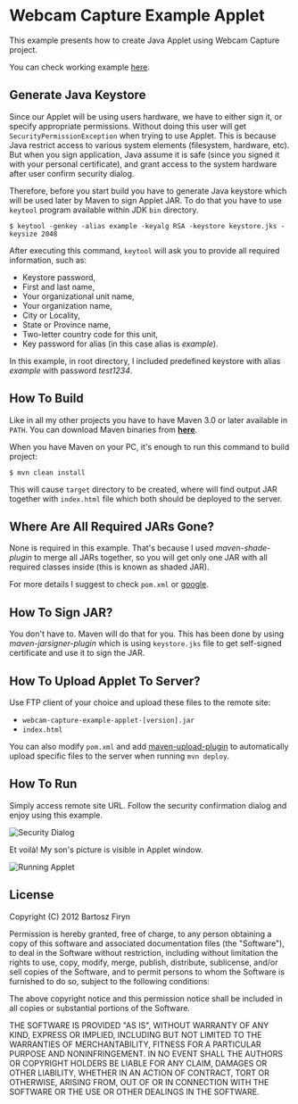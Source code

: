 # Webcam Capture Example Applet

This example presents how to create Java Applet using Webcam Capture project.

You can check working example [here](http://webcam-capture.sarxos.pl/examples/applet).

## Generate Java Keystore

Since our Applet will be using users hardware, we have to either sign it, or 
specify appropriate permissions. Without doing this user will get ```SecurityPermissionException```
when trying to use Applet. This is because Java restrict access to various system elements 
(filesystem, hardware, etc). But when you sign application, Java assume it is safe (since 
you signed it with your personal certificate), and grant access to the system hardware after
user confirm security dialog. 

Therefore, before you start build you have to generate Java keystore which will be used
later by Maven to sign Applet JAR. To do that you have to use ```keytool``` program 
available within JDK ```bin``` directory.

```
$ keytool -genkey -alias example -keyalg RSA -keystore keystore.jks -keysize 2048
```

After executing this command, ```keytool``` will ask you to provide all required information,
such as:

* Keystore password,
* First and last name,
* Your organizational unit name,
* Your organization name,
* City or Locality,
* State or Province name,
* Two-letter country code for this unit,
* Key password for alias (in this case alias is _example_).

In this example, in root directory, I included predefined keystore with alias
_example_ with password _test1234_.

## How To Build

Like in all my other projects you have to have Maven 3.0 or later available in ```PATH```. 
You can download Maven binaries from **[here](http://maventest.apache.org/download.html)**.

When you have Maven on your PC, it's enough to run this command to build project:

```
$ mvn clean install
```

This will cause ```target``` directory to be created, where will find output JAR together 
with ```index.html``` file which both should be deployed to the server.

## Where Are All Required JARs Gone?

None is required in this example. That's because I used _maven-shade-plugin_ to merge all JARs together, so 
you will get only one JAR with all required classes inside (this is known as shaded JAR).

For more details I suggest to check ```pom.xml``` or [google](https://www.google.pl/search?q=shaded+jar+maven&ie=utf-8&oe=utf-8&aq=t&rls=org.mozilla:en-US:official&client=firefox-a).

## How To Sign JAR?

You don't have to. Maven will do that for you. This has been done by using _maven-jarsigner-plugin_
which is using ```keystore.jks``` file to get self-signed certificate and use it to sign the JAR.

## How To Upload Applet To Server?

Use FTP client of your choice and upload these files to the remote site:

* ```webcam-capture-example-applet-[version].jar```
* ```index.html```

You can also modify ```pom.xml``` and add [maven-upload-plugin](http://docs.atlassian.com/maven-upload-plugin/1.1/usage.html)
to automatically upload specific files to the server when running ```mvn deploy```.

## How To Run

Simply access remote site URL. Follow the security confirmation dialog and enjoy 
using this example.

![Security Dialog](https://raw.github.com/sarxos/webcam-capture/master/webcam-capture-examples/webcam-capture-applet/src/etc/resources/security.png "Security Dialog")

Et voilà! My son's picture is visible in Applet window.

![Running Applet](https://raw.github.com/sarxos/webcam-capture/master/webcam-capture-examples/webcam-capture-applet/src/etc/resources/applet.png "Running Applet")

## License

Copyright (C) 2012 Bartosz Firyn

Permission is hereby granted, free of charge, to any person obtaining a copy of this software and associated documentation files (the "Software"), to deal in the Software without restriction, including without limitation the rights to use, copy, modify, merge, publish, distribute, sublicense, and/or sell copies of the Software, and to permit persons to whom the Software is furnished to do so, subject to the following conditions:

The above copyright notice and this permission notice shall be included in all copies or substantial portions of the Software.

THE SOFTWARE IS PROVIDED "AS IS", WITHOUT WARRANTY OF ANY KIND, EXPRESS OR IMPLIED, INCLUDING BUT NOT LIMITED TO THE WARRANTIES OF MERCHANTABILITY, FITNESS FOR A PARTICULAR PURPOSE AND NONINFRINGEMENT. IN NO EVENT SHALL THE AUTHORS OR COPYRIGHT HOLDERS BE LIABLE FOR ANY CLAIM, DAMAGES OR OTHER LIABILITY, WHETHER IN AN ACTION OF CONTRACT, TORT OR OTHERWISE, ARISING FROM, OUT OF OR IN CONNECTION WITH THE SOFTWARE OR THE USE OR OTHER DEALINGS IN THE SOFTWARE.


